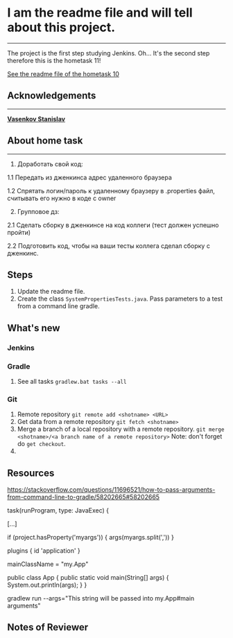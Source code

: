 # I am the readme file and will tell about this project.
___
The project is the first step studying Jenkins.
Oh... It's the second step therefore this is the hometask 11! 

[See the readme file of the hometask 10](https://github.com/zenicko/tests-jenkins-9-10#i-am-the-readme-file-and-will-tell-about-this-project)

## Acknowledgements
___
[**Vasenkov Stanislav**](https://github.com/svasenkov)

## About home task
___
1. Доработать свой код:

1.1 Передать из дженкинса адрес удаленного браузера

1.2 Спрятать логин/пароль к удаленному браузеру в .properties файл, считывать его нужно в коде с owner


2. Групповое дз:

2.1 Сделать сборку в дженкинсе на код коллеги (тест должен успешно пройти)

2.2 Подготовить код, чтобы на ваши тесты коллега сделал сборку с дженкинс.
## Steps
1. Update the readme file.
2. Create the class `SystemPropertiesTests.java`. Pass parameters to a test from a command line gradle.

## What's new
### Jenkins
### Gradle
1. See all tasks
   `gradlew.bat tasks --all`


### Git
1. Remote repository
   `git remote add <shotname> <URL>`
2. Get data from a remote repository
   `git fetch <shotname>`
3. Merge a branch of a local repository with a remote repository.
   `git merge <shotname>/<a branch name of a remote repository>`
   Note: don't forget do `get checkout`.
4. 


## Resources
https://stackoverflow.com/questions/11696521/how-to-pass-arguments-from-command-line-to-gradle/58202665#58202665

task(runProgram, type: JavaExec) {

[...]

if (project.hasProperty('myargs')) {
args(myargs.split(','))
}


plugins {
id 'application'
}

mainClassName = "my.App"

public class App {
public static void main(String[] args) {
System.out.println(args);
}
}

gradlew run --args="This string will be passed into my.App#main arguments"
## Notes of Reviewer




